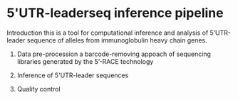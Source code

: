 # 5'UTR-leaderseq inference pipeline
Introduction
this is a tool for computational inference and analysis of 5’UTR-leader sequence of alleles from immunoglobulin heavy chain genes. 
1. Data pre-procession 
a barcode-removing appoach of sequencing libraries generated by the 5’-RACE technology 

2. Inference of 5'UTR-leader sequences

3. Quality control
